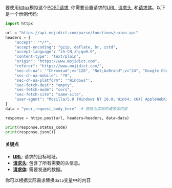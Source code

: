 

要使用[httpx](https://zh.wikipedia.org/wiki/httpx)模拟这个[POST请求](https://zh.wikipedia.org/wiki/POST请求), 你需要设置请求的[URL](https://zh.wikipedia.org/wiki/URL), [请求头](https://zh.wikipedia.org/wiki/请求头), 和[请求体](https://zh.wikipedia.org/wiki/请求体)。以下是一个示例代码:

```python
import httpx

url = "https://api.mojidict.com/parse/functions/union-api"
headers = {
    "accept": "*/*",
    "accept-encoding": "gzip, deflate, br, zstd",
    "accept-language": "zh-CN,zh;q=0.9",
    "content-type": "text/plain",
    "origin": "https://www.mojidict.com",
    "referer": "https://www.mojidict.com/",
    "sec-ch-ua": '"Chromium";v="128", "Not;A=Brand";v="24", "Google Chrome";v="128"',
    "sec-ch-ua-mobile": "?0",
    "sec-ch-ua-platform": '"Windows"',
    "sec-fetch-dest": "empty",
    "sec-fetch-mode": "cors",
    "sec-fetch-site": "same-site",
    "user-agent": "Mozilla/5.0 (Windows NT 10.0; Win64; x64) AppleWebKit/537.36 (KHTML, like Gecko) Chrome/128.0.0.0 Safari/537.36"
}
data = "your_request_body_here"  # 替换为实际的请求体内容

response = httpx.post(url, headers=headers, data=data)

print(response.status_code)
print(response.json())
```

#### 关键点

- **[URL](https://zh.wikipedia.org/wiki/URL)**: 请求的目标地址。
- **[请求头](https://zh.wikipedia.org/wiki/请求头)**: 包含了所有需要的头信息。
- **[请求体](https://zh.wikipedia.org/wiki/请求体)**: 需要发送的数据。

你可以根据实际需求替换`data`变量中的内容